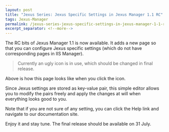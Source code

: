 ```yaml
---
layout: post
title: "Jexus Series: Jexus Specific Settings in Jexus Manager 1.1 RC"
tags: Jexus-Manager
permalink: /jexus-series-jexus-specific-settings-in-jexus-manager-1-1-rc-d5a10f06cc9
excerpt_separator: <!--more-->
---
```

The RC bits of Jexus Manager 1.1 is now available. It adds a new page so that you can configure Jexus specific settings (which do not have corresponding pages in IIS Manager). 

> Currently an ugly icon is in use, which should be changed in final release.
<!--more-->

Above is how this page looks like when you click the icon.

Since Jexus settings are stored as key-value pair, this simple editor allows you to modify the pairs freely and apply the changes at will when everything looks good to you.

Note that if you are not sure of any setting, you can click the Help link and navigate to our documentation site.

Enjoy it and stay tune. The final release should be available on 31 July.
